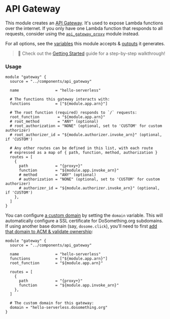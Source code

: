 # API Gateway

This module creates an [API Gateway](https://aws.amazon.com/api-gateway/). It's used to expose Lambda functions over the internet. If you only have one Lambda function that responds to all requests, consider using the [`api_gateway_proxy`](https://github.com/DoSomething/infrastructure/blob/master/components/api_gateway_proxy/) module instead.

For all options, see the [variables](https://github.com/DoSomething/infrastructure/blob/master/components/api_gateway/variables.tf) this module accepts & [outputs](https://github.com/DoSomething/infrastructure/blob/master/components/api_gateway/outputs.tf) it generates.

> :wave: Check out the [Getting Started](https://github.com/DoSomething/infrastructure/blob/master/docs/serverless-guide.md) guide for a step-by-step walkthrough!

### Usage

```hcl
module "gateway" {
  source = "../components/api_gateway"

  name                = "hello-serverless"
  
  # The functions this gateway interacts with:
  functions           = ["${module.app.arn}"]

  # The root function (required) responds to `/` requests:
  root_function        = "${module.app.arn}"
  # root_method        = "ANY" (optional)
  # root_authorization = "NONE" (optional, set to 'CUSTOM' for custom authorizer)
  # root_authorizer_id = "${module.authorizer.invoke_arn}" (optional, if 'CUSTOM')

  # Any other routes can be defined in this list, with each route
  # expressed as a map of { path, function, method, authorization }
  routes = [
    {
      path            = "{proxy+}"
      function        = "${module.app.invoke_arn}"
      # method        = "ANY" (optional)
      # authorization = "NONE" (optional, set to 'CUSTOM' for custom authorizer)
      # authorizer_id = "${module.authorizer.invoke_arn}" (optional, if 'CUSTOM')
    },
  ]
}
```

You can configure [a custom domain](https://github.com/DoSomething/infrastructure/blob/master/docs/serverless-guide.md#bonus-add-a-custom-domain) by setting the `domain` variable. This will automatically configure a SSL certificate for DoSomething.org subdomains. If using another base domain (say, `dosome.click`), you'll need to first [add that domain to ACM & validate ownership](https://docs.aws.amazon.com/acm/latest/userguide/gs-acm-request-public.html):

```hcl
module "gateway" {
  source = "../components/api_gateway"

  name                = "hello-serverless"
  functions           = ["${module.app.arn}"]
  root_function       = "${module.app.arn}"

  routes = [
    {
      path            = "{proxy+}"
      function        = "${module.app.invoke_arn}"
    },
  ]

  # The custom domain for this gateway:
  domain = "hello-serverless.dosomething.org"
}
```
